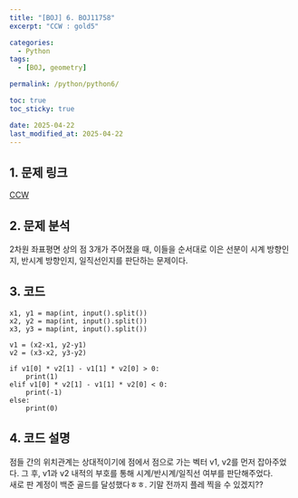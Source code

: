 ```yaml
---
title: "[BOJ] 6. BOJ11758"
excerpt: "CCW : gold5"

categories:
  - Python
tags:
  - [BOJ, geometry]

permalink: /python/python6/

toc: true
toc_sticky: true

date: 2025-04-22
last_modified_at: 2025-04-22
---
```

## 1. 문제 링크
[CCW](https://www.acmicpc.net/problem/11758)

## 2. 문제 분석
2차원 좌표평면 상의 점 3개가 주어졌을 때, 이들을 순서대로 이은 선분이 시계 방향인지, 반시계 방향인지, 일직선인지를 판단하는 문제이다. 
## 3. 코드
~~~
x1, y1 = map(int, input().split())
x2, y2 = map(int, input().split())
x3, y3 = map(int, input().split())

v1 = (x2-x1, y2-y1)
v2 = (x3-x2, y3-y2)

if v1[0] * v2[1] - v1[1] * v2[0] > 0:
    print(1)
elif v1[0] * v2[1] - v1[1] * v2[0] < 0:
    print(-1)
else:
    print(0)
~~~

## 4. 코드 설명
점들 간의 위치관계는 상대적이기에 점에서 점으로 가는 벡터 v1, v2를 먼저 잡아주었다. 그 후, v1과 v2 내적의 부호를 통해 시계/반시계/일직선 여부를 판단해주었다. 
<br> 새로 판 계정이 백준 골드를 달성했다ㅎㅎ. 기말 전까지 플레 찍을 수 있겠지?? 